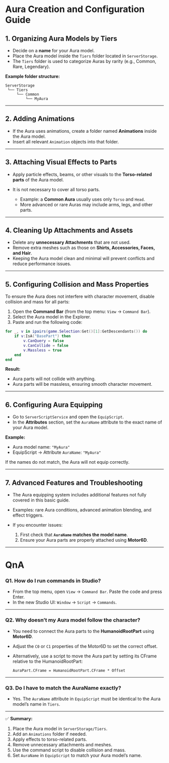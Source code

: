 # Aura Creation and Configuration Guide

## 1. Organizing Aura Models by Tiers

* Decide on a **name** for your Aura model.
* Place the Aura model inside the `Tiers` folder located in `ServerStorage`.
* The `Tiers` folder is used to categorize Auras by rarity (e.g., Common, Rare, Legendary).

**Example folder structure:**

```
ServerStorage
 └── Tiers
     └── Common
         └── MyAura
```

---

## 2. Adding Animations

* If the Aura uses animations, create a folder named **Animations** inside the Aura model.
* Insert all relevant `Animation` objects into that folder.

---

## 3. Attaching Visual Effects to Parts

* Apply particle effects, beams, or other visuals to the **Torso-related parts** of the Aura model.
* It is not necessary to cover all torso parts.

  * Example: a **Common Aura** usually uses only `Torso` and `Head`.
  * More advanced or rare Auras may include arms, legs, and other parts.

---

## 4. Cleaning Up Attachments and Assets

* Delete any **unnecessary Attachments** that are not used.
* Remove extra meshes such as those on **Shirts, Accessories, Faces, and Hair**.
* Keeping the Aura model clean and minimal will prevent conflicts and reduce performance issues.

---

## 5. Configuring Collision and Mass Properties

To ensure the Aura does not interfere with character movement, disable collision and mass for all parts:

1. Open the **Command Bar** (from the top menu: `View` → `Command Bar`).
2. Select the Aura model in the Explorer.
3. Paste and run the following code:

```lua
for _, v in ipairs(game.Selection:Get()[1]:GetDescendants()) do
    if v:IsA("BasePart") then
        v.CanQuery = false
        v.CanCollide = false
        v.Massless = true
    end
end
```

**Result:**

* Aura parts will not collide with anything.
* Aura parts will be massless, ensuring smooth character movement.

---

## 6. Configuring Aura Equipping

* Go to `ServerScriptService` and open the `EquipScript`.
* In the **Attributes** section, set the `AuraName` attribute to the exact name of your Aura model.

**Example:**

* Aura model name: `"MyAura"`
* EquipScript → Attribute `AuraName`: `"MyAura"`

If the names do not match, the Aura will not equip correctly.

---

## 7. Advanced Features and Troubleshooting

* The Aura equipping system includes additional features not fully covered in this basic guide.
* Examples: rare Aura conditions, advanced animation blending, and effect triggers.
* If you encounter issues:

  1. First check that **`AuraName` matches the model name**.
  2. Ensure your Aura parts are properly attached using **Motor6D**.

---

# QnA

### Q1. **How do I run commands in Studio?**

* From the top menu, open `View` → `Command Bar`. Paste the code and press Enter.
* In the new Studio UI: `Window` → `Script` → `Commands`.

---

### Q2. **Why doesn’t my Aura model follow the character?**

* You need to connect the Aura parts to the **HumanoidRootPart** using **Motor6D**.
* Adjust the `C0` or `C1` properties of the Motor6D to set the correct offset.
* Alternatively, use a script to move the Aura part by setting its CFrame relative to the HumanoidRootPart:

  ```
  AuraPart.CFrame = HumanoidRootPart.CFrame * Offset
  ```

---

### Q3. **Do I have to match the AuraName exactly?**

* Yes. The `AuraName` attribute in `EquipScript` must be identical to the Aura model’s name in `Tiers`.

---

✅ **Summary:**

1. Place the Aura model in `ServerStorage/Tiers`.
2. Add an `Animations` folder if needed.
3. Apply effects to torso-related parts.
4. Remove unnecessary attachments and meshes.
5. Use the command script to disable collision and mass.
6. Set `AuraName` in `EquipScript` to match your Aura model’s name.
